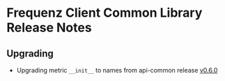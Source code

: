 # Frequenz Client Common Library Release Notes

## Upgrading

* Upgrading metric `__init__` to names from api-common release [v0.6.0](https://github.com/frequenz-floss/frequenz-api-common/releases/tag/v0.6.0)
